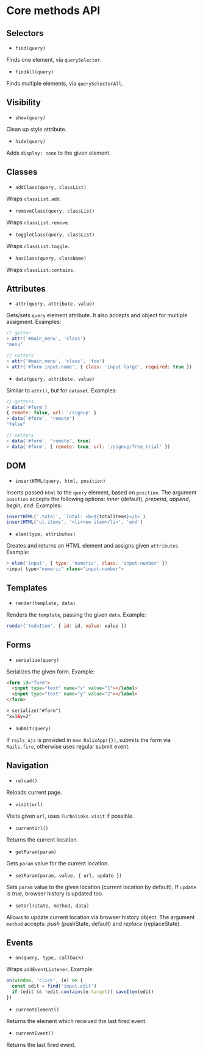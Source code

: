 # Core methods API

## Selectors

- `find(query)`

Finds one element, via `querySelector`.

- `findAll(query)`

Finds multiple elements, via `querySelectorAll`.

## Visibility

- `show(query)`

Clean up style attribute.

- `hide(query)`

Adds `display: none` to the given element.

## Classes

- `addClass(query, classList)`

Wraps `classList.add`.

- `removeClass(query, classList)`

Wraps `classList.remove`.

- `toggleClass(query, classList)`

Wraps `classList.toggle`.

- `hasClass(query, className)`

Wraps `classList.contains`.

## Attributes

- `attr(query, attribute, value)`

Gets/sets `query` element attribute. It also accepts and object for multiple assigment. Examples:

```js
// getter
> attr('#main_menu', 'class')
"menu"

// setters
> attr('#main_menu', 'class', 'foo')
> attr('#form input.name', { class: 'input-large', required: true })
```

- `data(query, attribute, value)`

Similar to `attr()`, but for `dataset`. Examples:

```js
// getters
> data('#form')
{ remote: false, url: '/signup' }
> data('#form', 'remote')
"false"

// setters
> data('#form', 'remote', true)
> data('#form', { remote: true, url: '/signup/free_trial' })
```

## DOM

- `insertHTML(query, html, position)`

Inserts passed `html` to the `query` element, based on `position`. The argument `position` accepts the following options: *inner* (default), *prepend*, *append*, *begin*, *end*. Examples:

```js
insertHTML('.total', `Total: <b>${totalItems}</b>`)
insertHTML('ul.items', '<li>new item</li>', 'end')
```

- `elem(type, attributes)`

Creates and returns an HTML element and assigns given `attributes`. Example:

```js
> elem('input', { type: 'numeric', class: 'input-number' })
<input type="numeric" class="input-number">
```

## Templates

- `render(template, data)`

Renders the `template`, passing the given `data`. Example:

```js
render('todoItem', { id: id, value: value })
```

## Forms

- `serialize(query)`

Serializes the given form. Example:

```html
<form id="form">
  <input type="text" name="x" value="1"></label>
  <input type="text" name="y" value="2"></label>
</form>

> serialize("#form")
"x=1&y=2"
```

- `submit(query)`

If `rails_ujs` is provided in `new RalixApp({})`, submits the form via `Rails.fire`, otherwise uses regular submit event.

## Navigation

- `reload()`

Reloads current page.

- `visit(url)`

Visits given `url`, uses `Turbolinks.visit` if possible.

- `currentUrl()`

Returns the current location.

- `getParam(param)`

Gets `param` value for the current location.

- `setParam(param, value, { url, update })`

Sets `param` value to the given location (current location by default). If `update` is *true*, browser history is updated too.

- `setUrl(state, method, data)`

Allows to update current location via browser history object. The argument `method` accepts: *push* (pushState, default) and *replace* (replaceState).

## Events

- `on(query, type, callback)`

Wraps `addEventListener`. Example:

```js
on(window, 'click', (e) => {
  const edit = find('input.edit')
  if (edit && !edit.contains(e.target)) saveItem(edit)
})
```

- `currentElement()`

Returns the element which received the last fired event.

- `currentEvent()`

Returns the last fired event.
